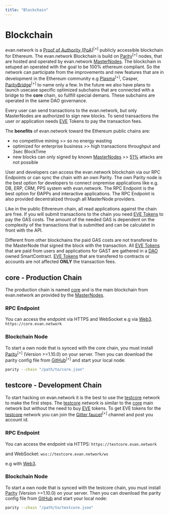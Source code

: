 ```yaml
---
title: "Blockchain"
---
```

# Blockchain

evan.network is a [Proof of Authority (PoA)](https://en.wikipedia.org/wiki/Proof-of-authority)<sup>[+]</sup> publicly accessible blockchain for Ethereum. The evan.network Blockchain is build on [Parity](https://parity.io/)<sup>[+]</sup> nodes, that are hosted and operated by evan.network [MasterNodes](/doc/masternode). The blockchain in setuped an operated with the goal to be 100% ethereum compliant. So the network can participate from the improvements and new features that are in development in the Ethereum community e.g [Plasma](https://plasma.io/)<sup>[+]</sup>, Casper, [ParityBridge](https://github.com/paritytech/parity-bridge)<sup>[+]</sup> to name only a few. In the future we also have plans to launch usecase specific optimized subchains that are connected with a bridge to the **core** chain, so fullfill special demans. These subchains are operated in the same DAO governance.

Every user can send transactions to the evan.network, but only MasterNodes are authorized to sign new blocks. To send transactions the user or application needs [EVE](/doc/eve) Tokens to pay the transaction fees.

The **benefits** of evan.network toward the Ethereum public chains are:
* no competitive mining >> so no energy wasting
* optimized for enterprise business >> high transactions throughput and 3sec BlockTime  
* new blocks can only signed by known [MasterNodes](/doc/masternode) >> [51%](https://learncryptography.com/cryptocurrency/51-attack) attacks are not possible

User and developers can access the evan.network blockchain via our RPC Endpoints or can sync the chain with an own Parity. The own Parity node is the best option for developers to connect onpremise applications like e.g. DB, ERP, CRM, PPS system with evan.network. The RPC Endpoint is the best option for ÐAPPs and interactive applications. The RPC Endpoint is also provided decentralized through all MasterNode providers.

Like in the public Ethrereum chain, all read applications against the chain are free. If you will submit transactions to the chain you need [EVE Tokens](/doc/eve) to pay the GAS costs. The amount of the needed GAS is dependent on the complexity of the transactions that is submitted and can be calculatet in front with the API.

Different from other blockchains the paid GAS costs are not transfered to the MasterNode that signed the block with the transaction. All [EVE Tokens](/doc/eve) that are paid from users and applications for GAST are gathered in a [DAO](/doc/dao) owned SmartContract. [EVE Tokens](/doc/eve) that are transfered to contracts or accounts are not affected **ONLY** the transaction fees.

## core - Production Chain

The production chain is named [core](/doc/resources) and is the main blockchain from evan.network an provided by the [MasterNodes](/doc/masternode).

### RPC Endpoint
You can access the endpoint via HTTPS and WebSocket e.g via [Web3](/dev/web3).
`https://core.evan.network`

### Blockchain Node
To start a own node that is synced with the core chain, you must install [Parity](https://parity.io/)<sup>[+]</sup> (Version >=1.10.0) on your server. Then you can download the parity config file from [GitHub](https://github.com/evannetwork/core-config)<sup>[+]</sup> and start your local node:
```bash
parity --chain "/path/to/core.json"
```

## testcore - Development Chain

To start hacking on evan.network it is the best to use the [testcore](/doc/resources) network to make the first steps. The [testcore](/doc/resources) network is similar to the [core](/doc/resources) main network but without the need to buy [EVE](/doc/eve) tokens. To get EVE tokens for the [testcore](/doc/resources) network you can join the [Gitter faucet](https://gitter.im/evannetwork/faucet)<sup>[+]</sup> channel and post you account id.

### RPC Endpoint
You can access the endpoint via HTTPS: `https://testcore.evan.network`

and WebSocket: `wss://testcore.evan.network/ws`

e.g with [Web3](/dev/web3).


### Blockchain Node
To start a own node that is synced with the testcore chain, you must install [Parity](https://www.parity.io/) (Version >=1.10.0) on your server. Then you can download the parity config file from [GitHub](https://github.com/evannetwork/testcore-config) and start your local node:
```bash
parity --chain "/path/to/testcore.json"
```
